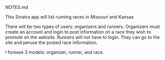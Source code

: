 NOTES.md

This Sinatra app will list running races in Missouri and Kansas

There will be two types of users: organizers and runners. Organizers must create an account and login to post information on a race they wish to promote on the website. Runners will not have to login. They can go to the site and peruse the posted race information.

I foresee 3 models: organizer, runner, and race.
